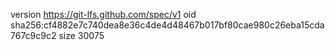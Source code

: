 version https://git-lfs.github.com/spec/v1
oid sha256:cf4882e7c740dea8e36c4de4d48467b017bf80cae980c26eba15cda767c9c9c2
size 30075
